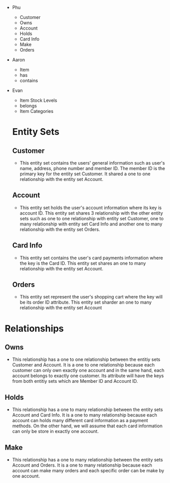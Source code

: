 - Phu
  - Customer
  - Owns
  - Account
  - Holds
  - Card Info
  - Make
  - Orders
- Aaron
  - Item
  - has
  - contains
- Evan 
  - Item Stock Levels
  - belongs
  - Item Categories

  # Entity Sets

  ## Customer
  - This entity set contains the users' general information such as user's name, address, phone number and member ID. The member ID is the primary key for the entity set Customer. It shared a one to one relationship with the entity set Account.

  ## Account
  - This entity set holds the user's account information where its key is account ID. This entity set shares 3 relationship with the other entity sets such as one to one relationship with entity set Customer, one to many relationship with entity set Card Info and another one to many relationship with the entity set Orders.

  ## Card Info
  - This entity set contains the user's card payments information where the key is the Card ID. This entity set shares an one to many relationship with the entity set Account.

  ## Orders
  - This entity set represent the user's shopping cart where the key will be its order ID attribute. This entity set sharder an one to many relationship with the entity set Account


 # Relationships

  ## Owns
  - This relationship has a one to one relationship between the entitiy sets Customer and Account. It is a one to one relationship because each customer can only own exactly one account and in the same hand, each account belongs to exactly one customer. Its attribute will have the keys from both entitiy sets which are Member ID and Account ID. 

  ## Holds
  - This relationship has a one to many relationship between the entity sets Account and Card Info. It is a one to many relationship because each account can holds many different card information as a payment methods. On the other hand, we will assume that each card information can only be store in exactly one account.

  ## Make
  - This relationship has a one to many relationship between the entity sets Account and Orders. It is a one to many relationship because each account can make many orders and each specific order can be make by one account.
  
  